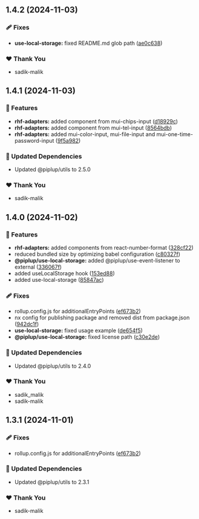 ## 1.4.2 (2024-11-03)

### 🩹 Fixes

- **use-local-storage:** fixed README.md glob path ([ae0c638](https://github.com/sadik-malik/piplup/commit/ae0c638))

### ❤️  Thank You

- sadik-malik

## 1.4.1 (2024-11-03)

### 🚀 Features

- **rhf-adapters:** added component from mui-chips-input ([d18929c](https://github.com/sadik-malik/piplup/commit/d18929c))
- **rhf-adapters:** added component from mui-tel-input ([8564bdb](https://github.com/sadik-malik/piplup/commit/8564bdb))
- **rhf-adapters:** added mui-color-input, mui-file-input and mui-one-time-password-input ([9f5a982](https://github.com/sadik-malik/piplup/commit/9f5a982))

### 🧱 Updated Dependencies

- Updated @piplup/utils to 2.5.0

### ❤️  Thank You

- sadik-malik

## 1.4.0 (2024-11-02)

### 🚀 Features

- **rhf-adapters:** added components from react-number-format ([328cf22](https://github.com/sadik-malik/piplup/commit/328cf22))
- reduced bundled size by optimizing babel configuration ([c80327f](https://github.com/sadik-malik/piplup/commit/c80327f))
- **@piplup/use-local-storage:** added @piplup/use-event-listener to external ([336067f](https://github.com/sadik-malik/piplup/commit/336067f))
- added useLocalStorage hook ([153ed88](https://github.com/sadik-malik/piplup/commit/153ed88))
- added use-local-storage ([85847ac](https://github.com/sadik-malik/piplup/commit/85847ac))

### 🩹 Fixes

- rollup.config.js for additionalEntryPoints ([ef673b2](https://github.com/sadik-malik/piplup/commit/ef673b2))
- nx config for publishing package and removed dist from package.json ([942dc1f](https://github.com/sadik-malik/piplup/commit/942dc1f))
- **use-local-storage:** fixed usage example ([de654f5](https://github.com/sadik-malik/piplup/commit/de654f5))
- **@piplup/use-local-storage:** fixed license path ([c30e2de](https://github.com/sadik-malik/piplup/commit/c30e2de))

### 🧱 Updated Dependencies

- Updated @piplup/utils to 2.4.0

### ❤️  Thank You

- sadik_malik
- sadik-malik

## 1.3.1 (2024-11-01)

### 🩹 Fixes

- rollup.config.js for additionalEntryPoints ([ef673b2](https://github.com/sadik-malik/piplup/commit/ef673b2))

### 🧱 Updated Dependencies

- Updated @piplup/utils to 2.3.1

### ❤️  Thank You

- sadik-malik